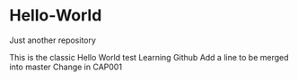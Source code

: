 # Hello-World
Just another repository

This is the classic Hello World test
Learning Github
Add a line to be merged into master
Change in CAP001